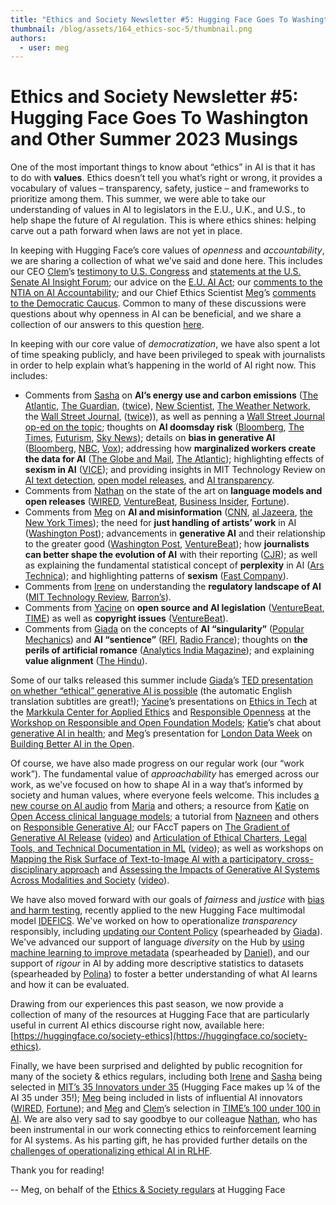 ```yaml
---
title: "Ethics and Society Newsletter #5: Hugging Face Goes To Washington and Other Summer 2023 Musings"
thumbnail: /blog/assets/164_ethics-soc-5/thumbnail.png
authors:
  - user: meg
---
```





# Ethics and Society Newsletter #5: Hugging Face Goes To Washington and Other Summer 2023 Musings

<!-- {blog_metadata} -->
<!-- {authors} -->

One of the most important things to know about “ethics” in AI is that it has to do with **values**. Ethics doesn’t tell you what’s right or wrong, it provides a vocabulary of values – transparency, safety, justice – and frameworks to prioritize among them. This summer, we were able to take our understanding of values in AI to legislators in the E.U., U.K., and U.S., to help shape the future of AI regulation. This is where ethics shines: helping carve out a path forward when laws are not yet in place.

In keeping with Hugging Face’s core values of *openness* and *accountability*, we are sharing a collection of what we’ve said and done here.  This includes our CEO [Clem](https://huggingface.co/clem)’s [testimony to U.S. Congress](https://republicans-science.house.gov/_cache/files/5/5/551f066b-4483-4efd-b960-b36bc02d4b66/B82DBAFFA56F31799E058FB2755C2348.2023-06-22-mr.-delangue-testimony.pdf) and [statements at the U.S. Senate AI Insight Forum](assets/164_ethics-soc-5/clem_ai_insight_forum.pdf); our advice on the [E.U. AI Act](https://huggingface.co/blog/eu-ai-act-oss); our [comments to the NTIA on AI Accountability](https://huggingface.co/blog/policy-ntia-rfc); and our Chief Ethics Scientist [Meg](https://huggingface.co/meg)’s [comments to the Democratic Caucus](assets/164_ethics-soc-5/meg_dem_caucus.pdf). Common to many of these discussions were questions about why openness in AI can be beneficial, and we share a collection of our answers to this question [here](assets/164_ethics-soc-5/why_open.pdf).

In keeping with our core value of *democratization*, we have also spent a lot of time speaking publicly, and have been privileged to speak with journalists in order to help explain what’s happening in the world of AI right now. This includes:
- Comments from [Sasha](https://huggingface.co/sasha) on **AI’s energy use and carbon emissions** ([The Atlantic](https://www.theatlantic.com/technology/archive/2023/08/ai-carbon-emissions-data-centers/675094/), [The Guardian](https://www.theguardian.com/technology/2023/aug/01/techscape-environment-cost-ai-artificial-intelligence), ([twice](https://www.theguardian.com/technology/2023/jun/08/artificial-intelligence-industry-boom-environment-toll)), [New Scientist](https://www.newscientist.com/article/2381859-shifting-where-data-is-processed-for-ai-can-reduce-environmental-harm/), [The Weather Network](https://www.theweathernetwork.com/en/news/climate/causes/how-energy-intensive-are-ai-apps-like-chatgpt), the [Wall Street Journal](https://www.wsj.com/articles/artificial-intelligence-technology-energy-a3a1a8a7), ([twice](https://www.wsj.com/articles/artificial-intelligence-can-make-companies-greener-but-it-also-guzzles-energy-7c7b678))), as well as penning a [Wall Street Journal op-ed on the topic](https://www.wsj.com/articles/artificial-intelligence-technology-energy-a3a1a8a7); thoughts on **AI doomsday risk** ([Bloomberg](https://www.bnnbloomberg.ca/ai-doomsday-scenarios-are-gaining-traction-in-silicon-valley-1.1945116), [The Times](https://www.thetimes.co.uk/article/everything-you-need-to-know-about-ai-but-were-afraid-to-ask-g0q8sq7zv), [Futurism](https://futurism.com/the-byte/ai-expert-were-all-going-to-die), [Sky News](https://www.youtube.com/watch?v=9Auq9mYxFEE)); details on **bias in generative AI** ([Bloomberg](https://www.bloomberg.com/graphics/2023-generative-ai-bias/), [NBC](https://www.nbcnews.com/news/asian-america/tool-reducing-asian-influence-ai-generated-art-rcna89086), [Vox](https://www.vox.com/technology/23738987/racism-ai-automated-bias-discrimination-algorithm)); addressing how **marginalized workers create the data for AI** ([The Globe and Mail](https://www.theglobeandmail.com/business/article-ai-data-gig-workers/), [The Atlantic](https://www.theatlantic.com/technology/archive/2023/07/ai-chatbot-human-evaluator-feedback/674805/)); highlighting effects of **sexism in AI** ([VICE](https://www.vice.com/en/article/g5ywp7/you-know-what-to-do-boys-sexist-app-lets-men-rate-ai-generated-women)); and providing insights in MIT Technology Review on [AI text detection](https://www.technologyreview.com/2023/07/07/1075982/ai-text-detection-tools-are-really-easy-to-fool/), [open model releases](https://www.technologyreview.com/2023/07/18/1076479/metas-latest-ai-model-is-free-for-all/), and [AI transparency](https://www.technologyreview.com/2023/07/25/1076698/its-high-time-for-more-ai-transparency/).
- Comments from [Nathan](https://huggingface.co/natolambert) on the state of the art on **language models and open releases** ([WIRED](https://www.wired.com/story/metas-open-source-llama-upsets-the-ai-horse-race/), [VentureBeat](https://venturebeat.com/business/todays-ai-is-not-science-its-alchemy-what-that-means-and-why-that-matters-the-ai-beat/), [Business Insider](https://www.businessinsider.com/chatgpt-openai-moat-in-ai-wars-llama2-shrinking-2023-7), [Fortune](https://fortune.com/2023/07/18/meta-llama-2-ai-open-source-700-million-mau/)).
- Comments from [Meg](https://huggingface.co/meg) on **AI and misinformation** ([CNN](https://www.cnn.com/2023/07/17/tech/ai-generated-election-misinformation-social-media/index.html), [al Jazeera](https://www.youtube.com/watch?v=NuLOUzU8P0c), [the New York Times](https://www.nytimes.com/2023/07/18/magazine/wikipedia-ai-chatgpt.html)); the need for **just handling of artists’ work** in AI ([Washington Post](https://www.washingtonpost.com/technology/2023/07/16/ai-programs-training-lawsuits-fair-use/)); advancements in **generative AI** and their relationship to the greater good ([Washington Post](https://www.washingtonpost.com/technology/2023/09/20/openai-dall-e-image-generator/), [VentureBeat](https://venturebeat.com/ai/generative-ai-secret-sauce-data-scraping-under-attack/)); how **journalists can better shape the evolution of AI** with their reporting ([CJR](https://www.cjr.org/analysis/how-to-report-better-on-artificial-intelligence.php)); as well as explaining the fundamental statistical concept of **perplexity** in AI ([Ars Technica](https://arstechnica.com/information-technology/2023/07/why-ai-detectors-think-the-us-constitution-was-written-by-ai/)); and highlighting patterns of **sexism** ([Fast Company](https://www.fastcompany.com/90952272/chuck-schumer-ai-insight-forum)).
- Comments from [Irene](https://huggingface.co/irenesolaiman) on understanding the **regulatory landscape of AI** ([MIT Technology Review](https://www.technologyreview.com/2023/09/11/1079244/what-to-know-congress-ai-insight-forum-meeting/),  [Barron’s](https://www.barrons.com/articles/artificial-intelligence-chips-technology-stocks-roundtable-74b256fd)).
- Comments from [Yacine](https://huggingface.co/yjernite) on **open source and AI legislation** ([VentureBeat](https://venturebeat.com/ai/hugging-face-github-and-more-unite-to-defend-open-source-in-eu-ai-legislation/), [TIME](https://time.com/6308604/meta-ai-access-open-source/)) as well as **copyright issues** ([VentureBeat](https://venturebeat.com/ai/potential-supreme-court-clash-looms-over-copyright-issues-in-generative-ai-training-data/)).
- Comments from [Giada](https://huggingface.co/giadap) on the concepts of **AI “singularity”** ([Popular Mechanics](https://www.popularmechanics.com/technology/security/a43929371/ai-singularity-dangers/)) and **AI “sentience”** ([RFI](https://www.rfi.fr/fr/technologies/20230612-pol%C3%A9mique-l-intelligence-artificielle-ange-ou-d%C3%A9mon), [Radio France](https://www.radiofrance.fr/franceculture/podcasts/le-temps-du-debat/l-intelligence-artificielle-est-elle-un-nouvel-humanisme-9822329)); thoughts on **the perils of artificial romance** ([Analytics India Magazine](https://analyticsindiamag.com/the-perils-of-artificial-romance/)); and explaining **value alignment** ([The Hindu](https://www.thehindu.com/sci-tech/technology/ai-alignment-cant-be-solved-as-openai-says/article67063877.ece)).

Some of our talks released this summer include [Giada](https://huggingface.co/giadap)’s [TED presentation on whether “ethical” generative AI is possible](https://youtu.be/NreFQFKahxw?si=49UoQeEw5IyRSRo7) (the automatic English translation subtitles are great!); [Yacine](https://huggingface.co/yjernite)’s presentations on [Ethics in Tech](https://docs.google.com/presentation/d/1viaOjX4M1m0bydZB0DcpW5pSAgK1m1CPPtTZz7zsZnE/) at the [Markkula Center for Applied Ethics](https://www.scu.edu/ethics/focus-areas/technology-ethics/) and [Responsible Openness](https://www.youtube.com/live/75OBTMu5UEc?feature=shared&t=10140) at the [Workshop on Responsible and Open Foundation Models](https://sites.google.com/view/open-foundation-models); [Katie](https://huggingface.co/katielink)’s chat about [generative AI in health](https://www.youtube.com/watch?v=_u-PQyM_mvE); and [Meg](https://huggingface.co/meg)’s presentation for [London Data Week](https://www.turing.ac.uk/events/london-data-week) on [Building Better AI in the Open](https://london.sciencegallery.com/blog/watch-again-building-better-ai-in-the-open).

Of course, we have also made progress on our regular work (our “work work”). The fundamental value of *approachability* has emerged across our work, as we've focused on how to shape AI in a way that’s informed by society and human values, where everyone feels welcome. This includes [a new course on AI audio](https://huggingface.co/learn/audio-course/) from [Maria](https://huggingface.co/MariaK) and others; a resource from [Katie](https://huggingface.co/katielink) on [Open Access clinical language models](https://www.linkedin.com/feed/update/urn:li:activity:7107077224758923266/); a tutorial from [Nazneen](https://huggingface.co/nazneen) and others on [Responsible Generative AI](https://www.youtube.com/watch?v=gn0Z_glYJ90&list=PLXA0IWa3BpHnrfGY39YxPYFvssnwD8awg&index=13&t=1s); our FAccT papers on [The Gradient of Generative AI Release](https://dl.acm.org/doi/10.1145/3593013.3593981) ([video](https://youtu.be/8_-QTw8ugas?si=RG-NO1v3SaAMgMRQ)) and [Articulation of Ethical Charters, Legal Tools, and Technical Documentation in ML](https://dl.acm.org/doi/10.1145/3593013.3594002) ([video](https://youtu.be/ild63NtxTpI?si=jPlIBAL6WLtTHUwt)); as well as workshops on [Mapping the Risk Surface of Text-to-Image AI with a participatory, cross-disciplinary approach](https://avidml.org/events/tti2023/) and [Assessing the Impacts of Generative AI Systems Across Modalities and Society](https://facctconference.org/2023/acceptedcraft#modal) ([video](https://youtu.be/yJMlK7PSHyI?si=UKDkTFEIQ_rIbqhd)). 

We have also moved forward with our goals of *fairness* and *justice* with [bias and harm testing](https://huggingface.co/HuggingFaceM4/idefics-80b-instruct#bias-risks-and-limitations), recently applied to the new Hugging Face multimodal model [IDEFICS](https://huggingface.co/HuggingFaceM4/idefics-80b-instruct#bias-risks-and-limitations). We've worked on how to operationalize *transparency* responsibly, including [updating our Content Policy](https://huggingface.co/blog/content-guidelines-update) (spearheaded by [Giada](https://huggingface.co/giadap)). We've advanced our support of language *diversity* on the Hub by [using machine learning to improve metadata](https://huggingface.co/blog/huggy-lingo) (spearheaded by [Daniel](https://huggingface.co/davanstrien)), and our support of *rigour* in AI by adding more descriptive statistics to datasets (spearheaded by [Polina](https://huggingface.co/polinaeterna)) to foster a better understanding of what AI learns and how it can be evaluated.

Drawing from our experiences this past season, we now provide a collection of many of the resources at Hugging Face that are particularly useful in current AI ethics discourse right now, available here: [https://huggingface.co/society-ethics](https://huggingface.co/society-ethics). 

Finally, we have been surprised and delighted by public recognition for many of the society & ethics regulars, including both [Irene](https://www.technologyreview.com/innovator/irene-solaiman/) and [Sasha](https://www.technologyreview.com/innovator/sasha-luccioni/) being selected in [MIT’s 35 Innovators under 35](https://www.technologyreview.com/innovators-under-35/artificial-intelligence-2023/) (Hugging Face makes up ¼ of the AI 35 under 35!); [Meg](https://huggingface.co/meg) being included in lists of influential AI innovators ([WIRED](https://www.wired.com/story/meet-the-humans-trying-to-keep-us-safe-from-ai/), [Fortune](https://fortune.com/2023/06/13/meet-top-ai-innovators-impact-on-business-society-chatgpt-deepmind-stability/)); and [Meg](https://huggingface.co/meg) and [Clem](https://huggingface.co/clem)’s selection in [TIME’s 100 under 100 in AI](https://time.com/collection/time100-ai/).  We are also very sad to say goodbye to our colleague [Nathan](https://huggingface.co/natolambert), who has been instrumental in our work connecting ethics to reinforcement learning for AI systems. As his parting gift, he has provided further details on the [challenges of operationalizing ethical AI in RLHF](https://www.interconnects.ai/p/operationalizing-responsible-rlhf).

Thank you for reading!

\-\- Meg, on behalf of the [Ethics & Society regulars](https://huggingface.co/spaces/society-ethics/about) at Hugging Face
